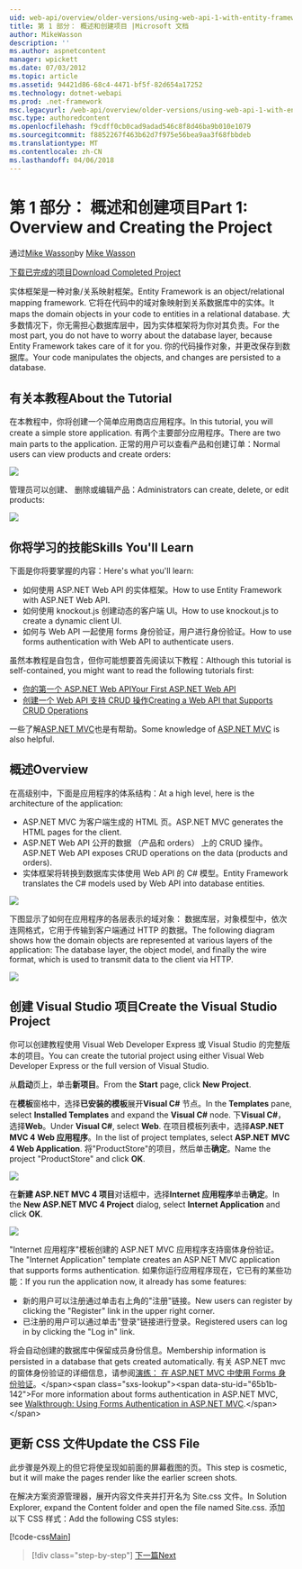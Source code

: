 ```yaml
---
uid: web-api/overview/older-versions/using-web-api-1-with-entity-framework-5/using-web-api-with-entity-framework-part-1
title: 第 1 部分： 概述和创建项目 |Microsoft 文档
author: MikeWasson
description: ''
ms.author: aspnetcontent
manager: wpickett
ms.date: 07/03/2012
ms.topic: article
ms.assetid: 94421d86-68c4-4471-bf5f-82d654a17252
ms.technology: dotnet-webapi
ms.prod: .net-framework
msc.legacyurl: /web-api/overview/older-versions/using-web-api-1-with-entity-framework-5/using-web-api-with-entity-framework-part-1
msc.type: authoredcontent
ms.openlocfilehash: f9cdff0cb0cad9adad546c8f8d46ba9b010e1079
ms.sourcegitcommit: f8852267f463b62d7f975e56bea9aa3f68fbbdeb
ms.translationtype: MT
ms.contentlocale: zh-CN
ms.lasthandoff: 04/06/2018
---
```

<a name="part-1-overview-and-creating-the-project"></a><span data-ttu-id="65b1b-102">第 1 部分： 概述和创建项目</span><span class="sxs-lookup"><span data-stu-id="65b1b-102">Part 1: Overview and Creating the Project</span></span>
====================
<span data-ttu-id="65b1b-103">通过[Mike Wasson](https://github.com/MikeWasson)</span><span class="sxs-lookup"><span data-stu-id="65b1b-103">by [Mike Wasson](https://github.com/MikeWasson)</span></span>

[<span data-ttu-id="65b1b-104">下载已完成的项目</span><span class="sxs-lookup"><span data-stu-id="65b1b-104">Download Completed Project</span></span>](http://code.msdn.microsoft.com/ASP-NET-Web-API-with-afa30545)

<span data-ttu-id="65b1b-105">实体框架是一种对象/关系映射框架。</span><span class="sxs-lookup"><span data-stu-id="65b1b-105">Entity Framework is an object/relational mapping framework.</span></span> <span data-ttu-id="65b1b-106">它将在代码中的域对象映射到关系数据库中的实体。</span><span class="sxs-lookup"><span data-stu-id="65b1b-106">It maps the domain objects in your code to entities in a relational database.</span></span> <span data-ttu-id="65b1b-107">大多数情况下，你无需担心数据库层中，因为实体框架将为你对其负责。</span><span class="sxs-lookup"><span data-stu-id="65b1b-107">For the most part, you do not have to worry about the database layer, because Entity Framework takes care of it for you.</span></span> <span data-ttu-id="65b1b-108">你的代码操作对象，并更改保存到数据库。</span><span class="sxs-lookup"><span data-stu-id="65b1b-108">Your code manipulates the objects, and changes are persisted to a database.</span></span>

## <a name="about-the-tutorial"></a><span data-ttu-id="65b1b-109">有关本教程</span><span class="sxs-lookup"><span data-stu-id="65b1b-109">About the Tutorial</span></span>

<span data-ttu-id="65b1b-110">在本教程中，你将创建一个简单应用商店应用程序。</span><span class="sxs-lookup"><span data-stu-id="65b1b-110">In this tutorial, you will create a simple store application.</span></span> <span data-ttu-id="65b1b-111">有两个主要部分应用程序。</span><span class="sxs-lookup"><span data-stu-id="65b1b-111">There are two main parts to the application.</span></span> <span data-ttu-id="65b1b-112">正常的用户可以查看产品和创建订单：</span><span class="sxs-lookup"><span data-stu-id="65b1b-112">Normal users can view products and create orders:</span></span>

![](using-web-api-with-entity-framework-part-1/_static/image1.png)

<span data-ttu-id="65b1b-113">管理员可以创建、 删除或编辑产品：</span><span class="sxs-lookup"><span data-stu-id="65b1b-113">Administrators can create, delete, or edit products:</span></span>

![](using-web-api-with-entity-framework-part-1/_static/image2.png)

## <a name="skills-youll-learn"></a><span data-ttu-id="65b1b-114">你将学习的技能</span><span class="sxs-lookup"><span data-stu-id="65b1b-114">Skills You'll Learn</span></span>

<span data-ttu-id="65b1b-115">下面是你将要掌握的内容：</span><span class="sxs-lookup"><span data-stu-id="65b1b-115">Here's what you'll learn:</span></span>

- <span data-ttu-id="65b1b-116">如何使用 ASP.NET Web API 的实体框架。</span><span class="sxs-lookup"><span data-stu-id="65b1b-116">How to use Entity Framework with ASP.NET Web API.</span></span>
- <span data-ttu-id="65b1b-117">如何使用 knockout.js 创建动态的客户端 UI。</span><span class="sxs-lookup"><span data-stu-id="65b1b-117">How to use knockout.js to create a dynamic client UI.</span></span>
- <span data-ttu-id="65b1b-118">如何与 Web API 一起使用 forms 身份验证，用户进行身份验证。</span><span class="sxs-lookup"><span data-stu-id="65b1b-118">How to use forms authentication with Web API to authenticate users.</span></span>

<span data-ttu-id="65b1b-119">虽然本教程是自包含，但你可能想要首先阅读以下教程：</span><span class="sxs-lookup"><span data-stu-id="65b1b-119">Although this tutorial is self-contained, you might want to read the following tutorials first:</span></span>

- [<span data-ttu-id="65b1b-120">你的第一个 ASP.NET Web API</span><span class="sxs-lookup"><span data-stu-id="65b1b-120">Your First ASP.NET Web API</span></span>](../../getting-started-with-aspnet-web-api/tutorial-your-first-web-api.md)
- [<span data-ttu-id="65b1b-121">创建一个 Web API 支持 CRUD 操作</span><span class="sxs-lookup"><span data-stu-id="65b1b-121">Creating a Web API that Supports CRUD Operations</span></span>](../creating-a-web-api-that-supports-crud-operations.md)

<span data-ttu-id="65b1b-122">一些了解[ASP.NET MVC](../../../../mvc/index.md)也是有帮助。</span><span class="sxs-lookup"><span data-stu-id="65b1b-122">Some knowledge of [ASP.NET MVC](../../../../mvc/index.md) is also helpful.</span></span>

## <a name="overview"></a><span data-ttu-id="65b1b-123">概述</span><span class="sxs-lookup"><span data-stu-id="65b1b-123">Overview</span></span>

<span data-ttu-id="65b1b-124">在高级别中，下面是应用程序的体系结构：</span><span class="sxs-lookup"><span data-stu-id="65b1b-124">At a high level, here is the architecture of the application:</span></span>

- <span data-ttu-id="65b1b-125">ASP.NET MVC 为客户端生成的 HTML 页。</span><span class="sxs-lookup"><span data-stu-id="65b1b-125">ASP.NET MVC generates the HTML pages for the client.</span></span>
- <span data-ttu-id="65b1b-126">ASP.NET Web API 公开的数据 （产品和 orders） 上的 CRUD 操作。</span><span class="sxs-lookup"><span data-stu-id="65b1b-126">ASP.NET Web API exposes CRUD operations on the data (products and orders).</span></span>
- <span data-ttu-id="65b1b-127">实体框架将转换到数据库实体使用 Web API 的 C# 模型。</span><span class="sxs-lookup"><span data-stu-id="65b1b-127">Entity Framework translates the C# models used by Web API into database entities.</span></span>

![](using-web-api-with-entity-framework-part-1/_static/image3.png)

<span data-ttu-id="65b1b-128">下图显示了如何在应用程序的各层表示的域对象： 数据库层，对象模型中，依次连网格式，它用于传输到客户端通过 HTTP 的数据。</span><span class="sxs-lookup"><span data-stu-id="65b1b-128">The following diagram shows how the domain objects are represented at various layers of the application: The database layer, the object model, and finally the wire format, which is used to transmit data to the client via HTTP.</span></span>

![](using-web-api-with-entity-framework-part-1/_static/image4.png)

## <a name="create-the-visual-studio-project"></a><span data-ttu-id="65b1b-129">创建 Visual Studio 项目</span><span class="sxs-lookup"><span data-stu-id="65b1b-129">Create the Visual Studio Project</span></span>

<span data-ttu-id="65b1b-130">你可以创建教程使用 Visual Web Developer Express 或 Visual Studio 的完整版本的项目。</span><span class="sxs-lookup"><span data-stu-id="65b1b-130">You can create the tutorial project using either Visual Web Developer Express or the full version of Visual Studio.</span></span>

<span data-ttu-id="65b1b-131">从**启动**页上，单击**新项目**。</span><span class="sxs-lookup"><span data-stu-id="65b1b-131">From the **Start** page, click **New Project**.</span></span>

<span data-ttu-id="65b1b-132">在**模板**窗格中，选择**已安装的模板**展开**Visual C#** 节点。</span><span class="sxs-lookup"><span data-stu-id="65b1b-132">In the **Templates** pane, select **Installed Templates** and expand the **Visual C#** node.</span></span> <span data-ttu-id="65b1b-133">下**Visual C#**，选择**Web**。</span><span class="sxs-lookup"><span data-stu-id="65b1b-133">Under **Visual C#**, select **Web**.</span></span> <span data-ttu-id="65b1b-134">在项目模板列表中，选择**ASP.NET MVC 4 Web 应用程序**。</span><span class="sxs-lookup"><span data-stu-id="65b1b-134">In the list of project templates, select **ASP.NET MVC 4 Web Application**.</span></span> <span data-ttu-id="65b1b-135">将"ProductStore"的项目，然后单击**确定**。</span><span class="sxs-lookup"><span data-stu-id="65b1b-135">Name the project "ProductStore" and click **OK**.</span></span>

![](using-web-api-with-entity-framework-part-1/_static/image5.png)

<span data-ttu-id="65b1b-136">在**新建 ASP.NET MVC 4 项目**对话框中，选择**Internet 应用程序**单击**确定**。</span><span class="sxs-lookup"><span data-stu-id="65b1b-136">In the **New ASP.NET MVC 4 Project** dialog, select **Internet Application** and click **OK**.</span></span>

![](using-web-api-with-entity-framework-part-1/_static/image6.png)

<span data-ttu-id="65b1b-137">"Internet 应用程序"模板创建的 ASP.NET MVC 应用程序支持窗体身份验证。</span><span class="sxs-lookup"><span data-stu-id="65b1b-137">The "Internet Application" template creates an ASP.NET MVC application that supports forms authentication.</span></span> <span data-ttu-id="65b1b-138">如果你运行应用程序现在，它已有的某些功能：</span><span class="sxs-lookup"><span data-stu-id="65b1b-138">If you run the application now, it already has some features:</span></span>

- <span data-ttu-id="65b1b-139">新的用户可以注册通过单击右上角的"注册"链接。</span><span class="sxs-lookup"><span data-stu-id="65b1b-139">New users can register by clicking the "Register" link in the upper right corner.</span></span>
- <span data-ttu-id="65b1b-140">已注册的用户可以通过单击"登录"链接进行登录。</span><span class="sxs-lookup"><span data-stu-id="65b1b-140">Registered users can log in by clicking the "Log in" link.</span></span>

<span data-ttu-id="65b1b-141">将会自动创建的数据库中保留成员身份信息。</span><span class="sxs-lookup"><span data-stu-id="65b1b-141">Membership information is persisted in a database that gets created automatically.</span></span> <span data-ttu-id="65b1b-142">有关 ASP.NET mvc 的窗体身份验证的详细信息，请参阅[演练： 在 ASP.NET MVC 中使用 Forms 身份验证](https://msdn.microsoft.com/library/ff398049(VS.98).aspx)。</span><span class="sxs-lookup"><span data-stu-id="65b1b-142">For more information about forms authentication in ASP.NET MVC, see [Walkthrough: Using Forms Authentication in ASP.NET MVC](https://msdn.microsoft.com/library/ff398049(VS.98).aspx).</span></span>

## <a name="update-the-css-file"></a><span data-ttu-id="65b1b-143">更新 CSS 文件</span><span class="sxs-lookup"><span data-stu-id="65b1b-143">Update the CSS File</span></span>

<span data-ttu-id="65b1b-144">此步骤是外观上的但它将使呈现如前面的屏幕截图的页。</span><span class="sxs-lookup"><span data-stu-id="65b1b-144">This step is cosmetic, but it will make the pages render like the earlier screen shots.</span></span>

<span data-ttu-id="65b1b-145">在解决方案资源管理器，展开内容文件夹并打开名为 Site.css 文件。</span><span class="sxs-lookup"><span data-stu-id="65b1b-145">In Solution Explorer, expand the Content folder and open the file named Site.css.</span></span> <span data-ttu-id="65b1b-146">添加以下 CSS 样式：</span><span class="sxs-lookup"><span data-stu-id="65b1b-146">Add the following CSS styles:</span></span>

[!code-css[Main](using-web-api-with-entity-framework-part-1/samples/sample1.css)]

> [!div class="step-by-step"]
> [<span data-ttu-id="65b1b-147">下一篇</span><span class="sxs-lookup"><span data-stu-id="65b1b-147">Next</span></span>](using-web-api-with-entity-framework-part-2.md)
